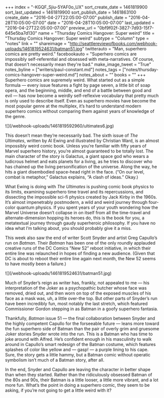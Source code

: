 +++
index = "-KGQF_Sjiu-5YAF0o_UX"
sort_create_date = 1461819900
sort_last_updated = 1461819900
sort_publish_date = 1461863100
create_date = "2016-04-27T22:05:00-07:00"
publish_date = "2016-04-28T10:05:00-07:00"
date = "2016-04-28T10:05:00-07:00"
last_updated = "2016-04-27T22:05:00-07:00"
preview_url = "0bf9f02f-3827-7d93-15f7-645e5ba7d130"
name = "Thursday Comics Hangover: Super weird"
title = "Thursday Comics Hangover: Super weird"
subtype = "Column"
type = "notes"
link = ""
shareimage = "http://seattlereviewofbooks.com/webhook-uploads/1461819524631/batman51.jpg"
twitterauto = "Man, superhero comics are pretty weird."
facebookauto = "Superhero comics are impossibly self-referential and obsessed with meta-narratives. Of course, that doesn't necessarily mean they're bad."
make_image_tweet = "True"
notes_byline = ["writers/paul-constant.md"]
notes_tags = ["notes/thursday-comics-hangover-super-weird.md"]
notes_about = ""
books = ""
+++
Superhero comics are supremely weird.  What started out as a simple formula — every issue features a fight by page seven, a little bit of soap opera, and the beginning, middle, and end of a battle between good and evil — has now become a weirdly self-reflexive vocabulary that pretty much is only used to describe itself. Even as superhero movies have become the most popular genre at the multiplex, it’s hard to understand modern superhero comics without comparing them against years of knowledge of the genre. 

<p class="image-left">![](/webhook-uploads/1461819592960/ultimates6.jpg)</p>

This doesn’t mean they’re necessarily bad. The sixth issue of *The Ultimates*, written by Al Ewing and illustrated by Christian Ward, is an almost impossibly weird comic book. Unless you’re familiar with fifty years of Marvel superhero history, you’re almost guaranteed to be totally lost. The main character of the story is Galactus, a giant space god who wears a ludicrous helmet and eats planets for a living, as he tries to discover who has chained up the living personification of the universe. Along the way, he hits a giant disembodied space-head right in the face. (“On our level, combat is metaphor,” Galactus explains, “A clash of ideas.” Okay.)

What Ewing is doing with *The Ultimates* is pushing comic book physics to its limits, examining superhero time travel and its repercussions, and dissecting the impossible sci-fi physics created by Jack Kirby in the 1960s. It’s almost impenetrably postmodern, a wild and weird journey through four-color quantum physics. If you spent years of your youth wondering how the Marvel Universe doesn’t collapse in on itself from all the time-travel and alternate-dimension hopping its heroes do, this is the book for you, a metatextual journey through gaudy superheroic philosophy. If you have no idea what I’m talking about, you should probably give it a miss.

This week also saw the end of writer Scott Snyder and artist Greg Capullo’s run on *Batman*. Their *Batman* has been one of the only roundly applauded creative runs of the DC Comics "New 52” reboot initiative, in which their entire line was relaunched in hopes of finding a new audience. (Given that DC is about to reboot their entire line again next month, the New 52 seems to have mostly been a failure.)

<p class="image-left">![](/webhook-uploads/1461819524631/batman51.jpg)</p>

Much of Snyder’s reign as writer has, frankly, not appealed to me — his interpretation of the Joker as a psychopathic butcher whose face was removed, dried out, and then worn on top of the exposed muscles of his face as a mask was, uh, a little over-the top. But other parts of Snyder’s run have been incredibly fun, most notably the last stretch, which featured Commissioner Gordon stepping in as Batman in a goofy superhero fantasia.

Thankfully, *Batman* issue 51 — the final collaboration between Snyder and the highly competent Capullo for the forseeable future — leans more toward the fun superhero side of Batman than the pair of overly grim and gruesome Joker stories Snyder wrote into the run. This is a Batman who has time to joke around with Alfred. He’s confident enough in his masculinity to walk around in Capullo’s smart redesign of the Batman costume, which features splashes of color like yellow and — gasp! — a purple lining to his cape. Sure, the story gets a little hammy, but a Batman comic without operatic symbolism isn’t much of a Batman story, after all. 

In the end, Snyder and Capullo are leaving the character in better shape than when they started. Rather than the ridiculously obsessed Batman of the 80s and 90s, their Batman is a little looser, a little more vibrant, and a lot more fun. What’s the point in doing a superhero comic, they seem to be asking, if you’re not going to get a little weird with it?

